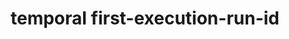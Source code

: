 ---
id: first-execution-run-id
title: temporal first-execution-run-id
sidebar_label: first-execution-run-id
description: Run update on the last execution in the chain that started with this Run Id.
tags:
    - cli reference
    - temporal cli
    - options-feature
    - command-line-interface-cli
---